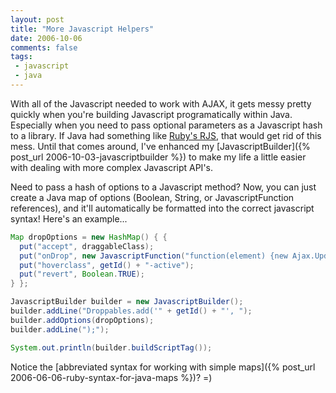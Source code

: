 ```yaml
---
layout: post
title: "More Javascript Helpers"
date: 2006-10-06
comments: false
tags:
 - javascript
 - java
---
```


With all of the Javascript needed to work with AJAX, it gets messy pretty quickly when you're building Javascript programatically within Java. Especially when you need to pass optional parameters as a Javascript hash to a library. If Java had something like [Ruby's RJS](http://nubyonrails.com/articles/2006/02/01/rjs-and-content-type-header), that would get rid of this mess. Until that comes around, I've enhanced my [JavascriptBuilder]({% post_url 2006-10-03-javascriptbuilder %}) to make my life a little easier with dealing with more complex Javascript API's.

Need to pass a hash of options to a Javascript method? Now, you can just create a Java map of options (Boolean, String, or JavascriptFunction references), and it'll automatically be formatted into the correct javascript syntax! Here's an example...

```java
Map dropOptions = new HashMap() { {
  put("accept", draggableClass);
  put("onDrop", new JavascriptFunction("function(element) {new Ajax.Updater('" + getId() + "', '"+ url+ "')}"));
  put("hoverclass", getId() + "-active");
  put("revert", Boolean.TRUE);
} };

JavascriptBuilder builder = new JavascriptBuilder();
builder.addLine("Droppables.add('" + getId() + "', ");
builder.addOptions(dropOptions);
builder.addLine(");");

System.out.println(builder.buildScriptTag());
```

Notice the [abbreviated syntax for working with simple maps]({% post_url 2006-06-06-ruby-syntax-for-java-maps %})? =)
